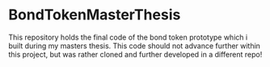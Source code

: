 # BondTokenMasterThesis

This repository holds the final code of the bond token prototype which i built during my masters thesis. This code should not advance further within this project, but was rather cloned and further developed in a different repo!
